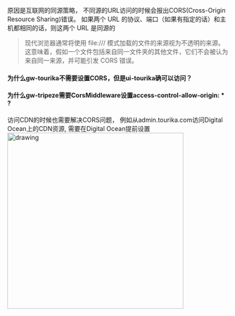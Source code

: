 原因是互联网的同源策略， 不同源的URL访问的时候会报出CORS(Cross-Origin Resource Sharing)错误。
如果两个 URL 的协议、端口（如果有指定的话）和主机都相同的话，则这两个 URL 是同源的

>现代浏览器通常将使用 file:/// 模式加载的文件的来源视为不透明的来源。这意味着，假如一个文件包括来自同一文件夹的其他文件，它们不会被认为来自同一来源，并可能引发 CORS 错误。

#### 为什么gw-tourika不需要设置CORS，但是ui-tourika确可以访问？

#### 为什么gw-tripeze需要CorsMiddleware设置access-control-allow-origin: * ? 

访问CDN的时候也需要解决CORS问题， 例如从admin.tourika.com访问Digital Ocean上的CDN资源, 需要在Digital Ocean提前设置
<img src="https://github.com/yangpo0617/notes/assets/6838219/2d116284-da63-4d76-a0dc-cd718a04766a" alt="drawing" width="400"/>
